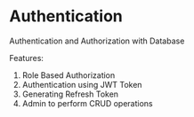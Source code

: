# Authentication
Authentication and Authorization with Database

Features:
1. Role Based Authorization
2. Authentication using JWT Token
3. Generating Refresh Token
4. Admin to perform CRUD operations 




